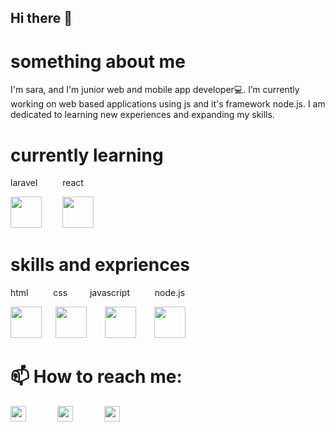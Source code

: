 ## Hi there 👋

<h1>something about me</h1>
I'm sara, and I'm junior web and mobile app developer💻. I’m currently working on web based applications using js and it's framework node.js. I am dedicated to learning new experiences and expanding my skills.

<h1>currently learning</h1>

<p>laravel &emsp; &emsp; react</p><img src="https://github.com/user-attachments/assets/3c7ac5a8-6f04-40c0-9812-808391204fb2" width="50px" height="50px"/> &emsp; &ensp; <img src="https://github.com/user-attachments/assets/decc54f4-561c-4dd5-b2a0-bd25bb151de1" width="50px" height="50px"/>



<h1> skills and expriences</h1>
<p>html &emsp; &emsp; css &emsp; &emsp;javascript &emsp; &emsp; node.js</p> <img src="https://github.com/user-attachments/assets/b47bd404-f046-4708-95d4-34fd4cf18a84" width="50px" height="50px"/> &emsp;  <img src="https://github.com/user-attachments/assets/51963e13-86bb-40c4-ab20-aa76244f055c" width="50px" height="50px"/>  &emsp;  &ensp;<img src="https://github.com/user-attachments/assets/605e5800-dbed-468b-a3d8-f11991c0605f" width="50px" height="50px"/> &emsp;  &ensp;<img src="https://github.com/user-attachments/assets/4b37ce40-fa07-40e2-9437-34b3cf763a16" width="50px" height="50px"/> 

<h1> 📫 How to reach me:</h1>
<a src="linkedin.com/in/sara-mersha"><img src="https://github.com/user-attachments/assets/e6ed894e-070f-4357-bfdb-9dca11766bbc" width="25px" height="25px"/></a>&emsp; &emsp; &emsp;<a src="https://t.me/Libethiopia"><img src="https://github.com/user-attachments/assets/98324e14-8b68-4a15-be31-7627b718f780" width="25px" height="25px"/></a>&emsp; &emsp; &emsp;<a src="https://www.instagram.com/sara_mersha_?igsh=NmM5cWllMDhna3J5"><img src="https://github.com/user-attachments/assets/998c7101-f12f-4f31-b1e1-5b57bf687d4b" width="25px" height="25px"/></a>

<!--!
![instagramlogo](https://github.com/user-attachments/assets/998c7101-f12f-4f31-b1e1-5b57bf687d4b)


**Sara-mersha/sara-mersha** is a ✨ _special_ ✨ repository because its `README.md` (this file) appears on your GitHub profile.

Here are some ideas to get you started:

- 🔭 I’m currently working on ...
- 🌱 I’m currently learning ...
- 👯 I’m looking to collaborate on ...
- 🤔 I’m looking for help with ...
- 💬 Ask me about ...
- 📫 How to reach me: ...
- 😄 Pronouns: ...
- ⚡ Fun fact: ...
-->
